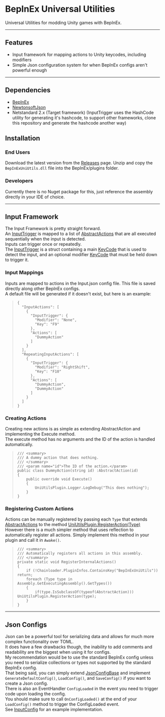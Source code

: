 # BepInEx Universal Utilities

Universal Utilities for modding Unity games with BepInEx.

---

## Features

- Input framework for mapping actions to Unity keycodes, including modifiers
- Simple Json configuration system for when BepInEx configs aren't powerful enough

---

## Dependencies

- [BepInEx](https://github.com/BepInEx/BepInEx)
- [NewtonsoftJson](https://github.com/JamesNK/Newtonsoft.Json)
- Netstandard 2.x (Target framework) (InputTrigger uses the HashCode utility for generating it's hashcode, to support other frameworks, clone this repository and generate the hashcode another way)

## Installation

### End Users

Download the latest version from the [Releases](https://github.com/corycaron5/BepInExUniUtils/releases) page.
Unzip and copy the `BepInExUniUtils.dll` file into the BepInEx/plugins folder.

### Developers

Currently there is no Nuget package for this, just reference the assembly directly in your IDE of choice.

---

## Input Framework

The Input Framework is pretty straight forward.  
An [InputTrigger](../api/BepInExUniUtils.InputFramework.InputTrigger.html) is mapped to a list of [AbstractActions](../api/BepInExUniUtils.InputFramework.AbstractAction.html) that are all executed sequentially when the input is detected.  
Inputs can trigger once or repeatedly.  
The [InputTrigger](../api/BepInExUniUtils.InputFramework.InputTrigger.html) is a struct containing a main [KeyCode](https://docs.unity3d.com/ScriptReference/KeyCode.html) that is used to detect the input, and an optional modifier [KeyCode](https://docs.unity3d.com/ScriptReference/KeyCode.html) that must be held down to trigger it.  

### Input Mappings

Inputs are mapped to actions in the Input.json config file. This file is saved directly along other BepInEx configs.  
A default file will be generated if it doesn't exist, but here is an example:
> ```
> {
>   "InputActions": [
>     {
>       "InputTrigger": {
>         "Modifier": "None",
>         "Key": "F9"
>       },
>       "Actions": [
>         "DummyAction"
>       ]
>     }
>   ],
>   "RepeatingInputActions": [
>     {
>       "InputTrigger": {
>         "Modifier": "RightShift",
>         "Key": "F10"
>       },
>       "Actions": [
>         "DummyAction",
>         "DummyAction"
>       ]
>     }
>   ]
> }
> ```

### Creating Actions

Creating new actions is as simple as extending AbstractAction and implementing the Execute method.  
The execute method has no arguments and the ID of the action is handled automatically.

> ```
> /// <summary>
> /// A dummy action that does nothing.
> /// </summary>
> /// <param name="id">The ID of the action.</param>
> public class DummyAction(string id) :AbstractAction(id)
> {
>     public override void Execute()
>     {
>         UniUtilsPlugin.Logger.LogDebug("This does nothing");
>     }
> }
> ```

### Registering Custom Actions

Actions can be manually registered by passing each `Type` that extends [AbstractActions](../api/BepInExUniUtils.InputFramework.AbstractAction.html) to the method [UniUtilsPlugin.RegisterAction(Type)](../api/BepInExUniUtils.UniUtilsPlugin.html#BepInExUniUtils_UniUtilsPlugin_RegisterAction_System_Type_)  
However there is a much simpler method that uses reflection to automatically register all actions. Simply implement this method in your plugin and call it in `Awake()`.
> ```
> /// <summary>
> /// Automatically registers all actions in this assembly.
> /// </summary>
> private static void RegisterInternalActions()
> {
>     if (!Chainloader.PluginInfos.ContainsKey("BepInExUniUtils")) return;
>     foreach (Type type in Assembly.GetExecutingAssembly().GetTypes())
>     {
>         if(type.IsSubclassOf(typeof(AbstractAction))) UniUtilsPlugin.RegisterAction(type);
>     }
> }
> ```

---

## Json Configs

Json can be a powerful tool for serializing data and allows for much more complex functionality over TOML.  
It does have a few drawbacks though, the inability to add comments and readability are the biggest when using it for configs.  
My recommendation would be to use the standard BepInEx config unless you need to serialize collections or types not supported by the standard BepInEx config.  
That being said, you can simply extend [JsonConfigBase](../api/BepInExUniUtils.Configuration.JsonConfigBase.html) and implement `GenerateDefaultConfig()`, `LoadConfig()`, and `SaveConfig()` if you want to create a Json config.  
There is also an EventHandler `ConfigLoaded` in the event you need to trigger code upon loading the config.  
You should make sure to call `OnConfigLoaded()` at the end of your `LoadConfig()` method to trigger the ConfigLoaded event.  
See [InputConfig](../api/BepInExUniUtils.Configuration.InputConfig.html) for an example implementation.
